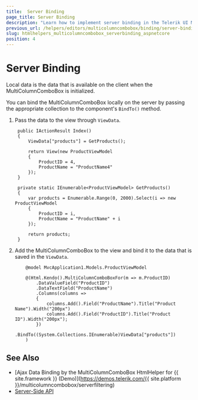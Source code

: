 ```yaml
---
title:  Server Binding
page_title: Server Binding
description: "Learn how to implement server binding in the Telerik UI MultiColumnComboBox component for {{ site.framework }}."
previous_url: /helpers/editors/multicolumncombobox/binding/server-binding
slug: htmlhelpers_multicolumncombobox_serverbinding_aspnetcore
position: 4
---
```


# Server Binding

Local data is the data that is available on the client when the MultiColumnComboBox is initialized.

You can bind the MultiColumnComboBox locally on the server by passing the appropriate collection to the component's `BindTo()` method.

1. Pass the data to the view through `ViewData`.

        public IActionResult Index()
        {
            ViewData["products"] = GetProducts();

            return View(new ProductViewModel
            {
                ProductID = 4,
                ProductName = "ProductName4"
            });
        }

        private static IEnumerable<ProductViewModel> GetProducts()
        {
            var products = Enumerable.Range(0, 2000).Select(i => new ProductViewModel
            {
                ProductID = i,
                ProductName = "ProductName" + i
            });

            return products;
        }

1. Add the MultiColumnComboBox to the view and bind it to the data that is saved in the `ViewData`.

    ```HtmlHelper
        @model MvcApplication1.Models.ProductViewModel

        @(Html.Kendo().MultiColumnComboBoxFor(m => m.ProductID)
            .DataValueField("ProductID")
            .DataTextField("ProductName")
            .Columns(columns =>
            {
                columns.Add().Field("ProductName").Title("Product Name").Width("200px")
                columns.Add().Field("ProductID").Title("Product ID").Width("200px");
            })
            .BindTo((System.Collections.IEnumerable)ViewData["products"])
        )
    ```

## See Also

* [Ajax Data Binding by the MultiColumnComboBox HtmlHelper for {{ site.framework }} (Demo)](https://demos.telerik.com/{{ site.platform }}/multicolumncombobox/serverfiltering)
* [Server-Side API](/api/multicolumncombobox)
